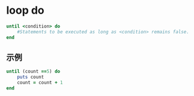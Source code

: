 # loop do

```ruby
until <condition> do
    #Statements to be executed as long as <condition> remains false.
end
```

## 示例

```ruby
until (count ==5) do
    puts count
    count = count + 1
end
```
